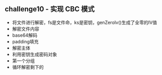 ## challenge10 - 实现 CBC 模式

- 将文件进行解密，fs是文件命，ks是密钥，genZeroIv()生成了全零的IV值
 - 解密文件内容
 - base64解码
 - padding填充
- 解密主体
 - 利用密钥生成密码对象
 - 第一个分组
 - 循环解密剩下的
